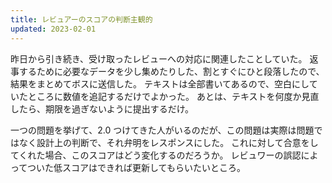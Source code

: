 ```yaml
---
title: レビュアーのスコアの判断主観的
updated: 2023-02-01
---
```


昨日から引き続き、受け取ったレビューへの対応に関連したことしていた。
返事するために必要なデータを少し集めたりした、割とすぐにひと段落したので、結果をまとめてボスに送信した。
テキストは全部書いてあるので、空白にしていたところに数値を追記するだけでよかった。
あとは、テキストを何度か見直したら、期限を過ぎないように提出するだけ。

一つの問題を挙げて、2.0 つけてきた人がいるのだが、この問題は実際は問題ではなく設計上の判断で、それ弁明をレスポンスにした。
これに対して合意をしてくれた場合、このスコアはどう変化するのだろうか。
レビュワーの誤認によってついた低スコアはできれば更新してもらいたいところ。
